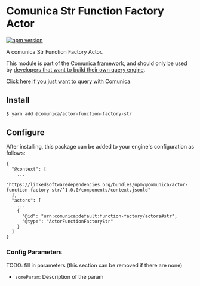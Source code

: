 # Comunica Str Function Factory Actor

[![npm version](https://badge.fury.io/js/%40comunica%2Factor-function-factory-str.svg)](https://www.npmjs.com/package/@comunica/actor-function-factory-str)

A comunica Str Function Factory Actor.

This module is part of the [Comunica framework](https://github.com/comunica/comunica),
and should only be used by [developers that want to build their own query engine](https://comunica.dev/docs/modify/).

[Click here if you just want to query with Comunica](https://comunica.dev/docs/query/).

## Install

```bash
$ yarn add @comunica/actor-function-factory-str
```

## Configure

After installing, this package can be added to your engine's configuration as follows:
```text
{
  "@context": [
    ...
    "https://linkedsoftwaredependencies.org/bundles/npm/@comunica/actor-function-factory-str/^1.0.0/components/context.jsonld"
  ],
  "actors": [
    ...
    {
      "@id": "urn:comunica:default:function-factory/actors#str",
      "@type": "ActorFunctionFactoryStr"
    }
  ]
}
```

### Config Parameters

TODO: fill in parameters (this section can be removed if there are none)

* `someParam`: Description of the param
